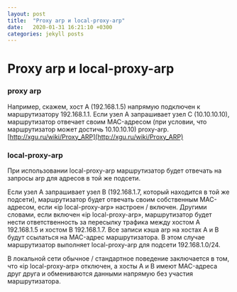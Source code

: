 ```yaml
---
layout: post
title:  "Proxy arp и local-proxy-arp"
date:   2020-01-31 16:21:10 +0300
categories: jekyll posts
---
```


# Proxy arp и local-proxy-arp #

### proxy arp

Например, скажем, хост A (192.168.1.5) напрямую подключен к маршрутизатору 192.168.1.1. Если узел A запрашивает узел C (10.10.10.10), маршрутизатор отвечает своим MAC-адресом (при условии, что маршрутизатор может достичь 10.10.10.10) proxy-arp.
[http://xgu.ru/wiki/Proxy_ARP](http://xgu.ru/wiki/Proxy_ARP)

### local-proxy-arp
При использовании local-proxy-arp маршрутизатор будет отвечать на запросы arp для адресов в той же подсети.

Если узел A запрашивает узел B (192.168.1.7, который находится в той же подсети), маршрутизатор будет отвечать своим собственным MAC-адресом, если «ip local-proxy-arp» настроен / включен. Другими словами, если включен «ip local-proxy-arp», маршрутизатор будет нести ответственность за пересылку трафика между хостом A 192.168.1.5 и хостом B 192.168.1.7. Все записи кэша arp на хостах A и B будут ссылаться на MAC-адрес маршрутизатора. В этом случае маршрутизатор выполняет local-proxy-arp для подсети 192.168.1.0/24.

В локальной сети обычное / стандартное поведение заключается в том, что «ip local-proxy-arp» отключен, а хосты A и B имеют MAC-адреса друг друга и обмениваются данными напрямую без участия маршрутизатора.
